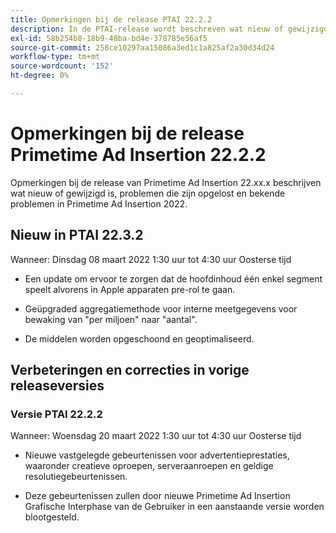 ```yaml
---
title: Opmerkingen bij de release PTAI 22.2.2
description: In de PTAI-release wordt beschreven wat nieuw of gewijzigd is, wat de opgeloste en bekende problemen zijn in Primetime Ad Insertion in 2022.
exl-id: 58b254b8-18b9-48ba-bd4e-378785e56af5
source-git-commit: 258ce10297aa15086a3ed1c1a825af2a30d34d24
workflow-type: tm+mt
source-wordcount: '152'
ht-degree: 0%

---
```


# Opmerkingen bij de release Primetime Ad Insertion 22.2.2

Opmerkingen bij de release van Primetime Ad Insertion 22.xx.x beschrijven wat nieuw of gewijzigd is, problemen die zijn opgelost en bekende problemen in Primetime Ad Insertion 2022.

## Nieuw in PTAI 22.3.2

Wanneer: Dinsdag 08 maart 2022 1:30 uur tot 4:30 uur Oosterse tijd

* Een update om ervoor te zorgen dat de hoofdinhoud één enkel segment speelt alvorens in Apple apparaten pre-rol te gaan.

* Geüpgraded aggregatiemethode voor interne meetgegevens voor bewaking van &quot;per miljoen&quot; naar &quot;aantal&quot;.

* De middelen worden opgeschoond en geoptimaliseerd.

## Verbeteringen en correcties in vorige releaseversies

### Versie PTAI 22.2.2

Wanneer: Woensdag 20 maart 2022 1:30 uur tot 4:30 uur Oosterse tijd

* Nieuwe vastgelegde gebeurtenissen voor advertentieprestaties, waaronder creatieve oproepen, serveraanroepen en geldige resolutiegebeurtenissen.

* Deze gebeurtenissen zullen door nieuwe Primetime Ad Insertion Grafische Interphase van de Gebruiker in een aanstaande versie worden blootgesteld.
